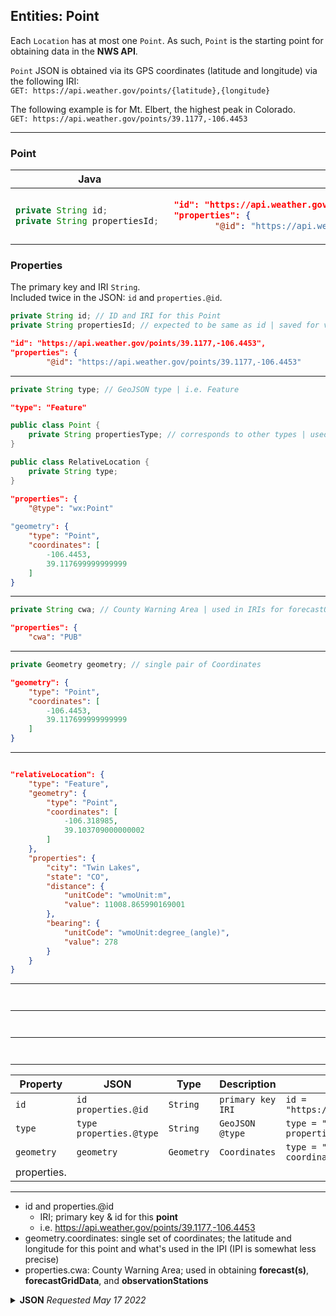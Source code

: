 ## Entities: Point

Each `Location` has at most one `Point`.  As such, `Point` is the starting point for obtaining data in the **NWS API**. 

`Point` JSON is obtained via its GPS coordinates (latitude and longitude) via the following IRI:<br>
`GET: https://api.weather.gov/points/{latitude},{longitude}`

The following example is for Mt. Elbert, the highest peak in Colorado.<br>
`GET: https://api.weather.gov/points/39.1177,-106.4453`

<hr>

### Point

<table>
<thead><tr>
<th>Java</th>
<th>JSON</th>
</thead></tr>
<tbody>
<tr>
<td>

```java
private String id; 
private String propertiesId; 
```
</td>
<td>

```json
"id": "https://api.weather.gov/points/39.1177,-106.4453",
"properties": {
        "@id": "https://api.weather.gov/points/39.1177,-106.4453"
```
</td>
</tr>
</tbody>
</table>



### Properties

The primary key and IRI `String`.<br>
Included twice in the JSON: `id` and `properties.@id`.

```java
private String id; // ID and IRI for this Point
private String propertiesId; // expected to be same as id | saved for verification later
```

```json
"id": "https://api.weather.gov/points/39.1177,-106.4453",
"properties": {
        "@id": "https://api.weather.gov/points/39.1177,-106.4453"
```
<hr>

```java
private String type; // GeoJSON type | i.e. Feature
```

```json
"type": "Feature"
```

```java
public class Point {
	private String propertiesType; // corresponds to other types | used for verification later | i.e. wx:Point
}

public class RelativeLocation {
	private String type;
}
```


```json
"properties": {
	"@type": "wx:Point"
	
"geometry": {
    "type": "Point",
    "coordinates": [
        -106.4453,
        39.117699999999999
    ]
}
```
<hr>

```java
private String cwa; // County Warning Area | used in IRIs for forecastOffice, forecast, forecastGridData, observationStation
```

```json
"properties": {
	"cwa": "PUB"
```
<hr>

```java
private Geometry geometry; // single pair of Coordinates
```

```json
"geometry": {
    "type": "Point",
    "coordinates": [
        -106.4453,
        39.117699999999999
    ]
}
```
<hr>

```java

```

```json
"relativeLocation": {
    "type": "Feature",
    "geometry": {
        "type": "Point",
        "coordinates": [
            -106.318985,
            39.103709000000002
        ]
    },
    "properties": {
        "city": "Twin Lakes",
        "state": "CO",
        "distance": {
            "unitCode": "wmoUnit:m",
            "value": 11008.865990169001
        },
        "bearing": {
            "unitCode": "wmoUnit:degree_(angle)",
            "value": 278
        }
    }
}
```
<hr>

```java

```

```json

```
<hr>

```java

```

```json

```
<hr>

```java

```

```json

```
<hr>

| Property | JSON | Type | Description | Example |
| --- | --- | --- | --- | --- |
| `id` | `id`<br>`properties.@id` | `String` | `primary key`<br>`IRI` | `id = "https://api.weather.gov/points/39.1177,-106.4453";` |
| `type` | `type`<br>`properties.@type` | `String` | `GeoJSON @type` | `type = "Feature";`<br>`properties.@type = "wx:Point"` |
| `geometry` | `geometry` | `Geometry` | `Coordinates`  | `type = "Point";`<br>`coordinates = [-106.4453,39.117699999999999];` |
| properties.
<hr>

- id and properties.@id
	- IRI; primary key & id for this **point**
	- i.e. https://api.weather.gov/points/39.1177,-106.4453
- geometry.coordinates: single set of coordinates; the latitude and longitude for this point and what's used in the IPI (IPI is somewhat less precise)
- properties.cwa: County Warning Area; used in obtaining **forecast(s)**, **forecastGridData**, and **observationStations**

<details><summary><b>JSON</b> <i>Requested May 17 2022</i></summary>

```json
{
    "@context": [
        "https://geojson.org/geojson-ld/geojson-context.jsonld",
        {
            "@version": "1.1",
            "wx": "https://api.weather.gov/ontology#",
            "s": "https://schema.org/",
            "geo": "http://www.opengis.net/ont/geosparql#",
            "unit": "http://codes.wmo.int/common/unit/",
            "@vocab": "https://api.weather.gov/ontology#",
            "geometry": {
                "@id": "s:GeoCoordinates",
                "@type": "geo:wktLiteral"
            },
            "city": "s:addressLocality",
            "state": "s:addressRegion",
            "distance": {
                "@id": "s:Distance",
                "@type": "s:QuantitativeValue"
            },
            "bearing": {
                "@type": "s:QuantitativeValue"
            },
            "value": {
                "@id": "s:value"
            },
            "unitCode": {
                "@id": "s:unitCode",
                "@type": "@id"
            },
            "forecastOffice": {
                "@type": "@id"
            },
            "forecastGridData": {
                "@type": "@id"
            },
            "publicZone": {
                "@type": "@id"
            },
            "county": {
                "@type": "@id"
            }
        }
    ],
    "id": "https://api.weather.gov/points/39.1177,-106.4453",
    "type": "Feature",
    "geometry": {
        "type": "Point",
        "coordinates": [
            -106.4453,
            39.117699999999999
        ]
    },
    "properties": {
        "@id": "https://api.weather.gov/points/39.1177,-106.4453",
        "@type": "wx:Point",
        "cwa": "PUB",
        "forecastOffice": "https://api.weather.gov/offices/PUB",
        "gridId": "PUB",
        "gridX": 33,
        "gridY": 107,
        "forecast": "https://api.weather.gov/gridpoints/PUB/33,107/forecast",
        "forecastHourly": "https://api.weather.gov/gridpoints/PUB/33,107/forecast/hourly",
        "forecastGridData": "https://api.weather.gov/gridpoints/PUB/33,107",
        "observationStations": "https://api.weather.gov/gridpoints/PUB/33,107/stations",
        "relativeLocation": {
            "type": "Feature",
            "geometry": {
                "type": "Point",
                "coordinates": [
                    -106.318985,
                    39.103709000000002
                ]
            },
            "properties": {
                "city": "Twin Lakes",
                "state": "CO",
                "distance": {
                    "unitCode": "wmoUnit:m",
                    "value": 11008.865990169001
                },
                "bearing": {
                    "unitCode": "wmoUnit:degree_(angle)",
                    "value": 278
                }
            }
        },
        "forecastZone": "https://api.weather.gov/zones/forecast/COZ060",
        "county": "https://api.weather.gov/zones/county/COC065",
        "fireWeatherZone": "https://api.weather.gov/zones/fire/COZ220",
        "timeZone": "America/Denver",
        "radarStation": "KGJX"
    }
}
```
</details>